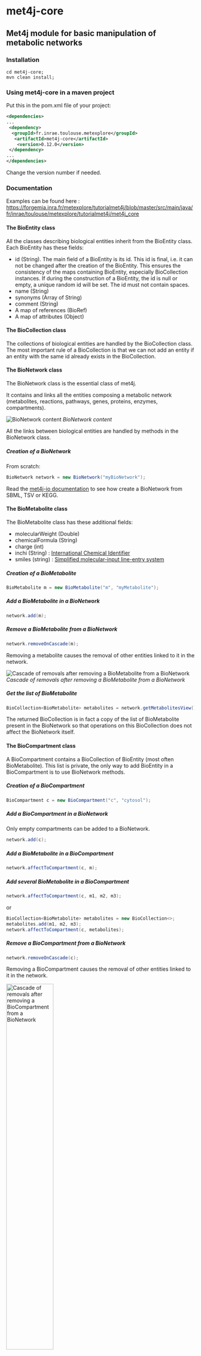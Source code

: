 # met4j-core

## Met4j module for basic manipulation of metabolic networks

### Installation

```console
cd met4j-core;
mvn clean install;
```

### Using met4j-core in a maven project

Put this in the pom.xml file of your project:

```xml
<dependencies>
...
 <dependency>
  <groupId>fr.inrae.toulouse.metexplore</groupId>
   <artifactId>met4j-core</artifactId>
    <version>0.12.0</version>
 </dependency>
...
</dependencies>
```

Change the version number if needed.

### Documentation

Examples can be found here :
<https://forgemia.inra.fr/metexplore/tutorialmet4j/blob/master/src/main/java/fr/inrae/toulouse/metexplore/tutorialmet4j/met4j_core>

#### The BioEntity class

All the classes describing biological entities inherit from the BioEntity class.  Each BioEntity has these fields:

- id (String). The main field of a BioEntity is its id. This id is final, i.e. it can not be changed after the creation of the BioEntity. This ensures the consistency of the maps containing BioEntity, especially BioCollection instances. If during the construction of a BioEntity, the id is null or empty, a unique random id will be set. The id must not contain spaces.
- name (String)
- synonyms (Array of String)
- comment (String)
- A map of references (BioRef)
- A map of attributes (Object)

#### The BioCollection class

The collections of biological entities are handled by the BioCollection class.
The most important rule of a BioCollection is that we can not add an entity if an entity with the same id already exists in the BioCollection.

#### The BioNetwork class

The BioNetwork class is the essential class of met4j.

It contains and links all the entities composing a metabolic network (metabolites, reactions,
pathways, genes, proteins, enzymes, compartments).

![BioNetwork content](doc/images/BioNetwork.png)
_BioNetwork content_

All the links between biological entities are handled by methods in the BioNetwork class.

##### Creation of a BioNetwork

From scratch:

```java
BioNetwork network = new BioNetwork("myBioNetwork");
```

Read the [met4j-io documentation](../met4j-io/README.md) to see how create a BioNetwork from SBML, TSV or KEGG.

#### The BioMetabolite class

The BioMetabolite class has these additional fields:

- molecularWeight (Double)
- chemicalFormula (String)
- charge (int)
- inchi (String) : [International Chemical Identifier](https://www.inchi-trust.org/)
- smiles (string) : [Simplified molecular-input line-entry system](https://en.wikipedia.org/wiki/Simplified_molecular-input_line-entry_system)


##### Creation of a BioMetabolite

```java
BioMetabolite m = new BioMetabolite("m", "myMetabolite");
```

##### Add a BioMetabolite in a BioNetwork

```java
network.add(m);
```

##### Remove a BioMetabolite from a BioNetwork

```java
network.removeOnCascade(m);
```

Removing a metabolite causes the removal of other entities linked to it in the network.

![Cascade of removals after removing a BioMetabolite from a BioNetwork](doc/images/removeMetabolite.png)
_Cascade of removals after removing a BioMetabolite from a BioNetwork_

##### Get the list of BioMetabolite

```java
BioCollection<BioMetabolite> metabolites = network.getMetabolitesView();
```

The returned BioCollection is in fact a copy of the list of BioMetabolite present 
in the BioNetwork so that operations on this BioCollection does not affect the BioNetwork itself.

#### The BioCompartment class

A BioCompartment contains a BioCollection of BioEntity (most often BioMetabolite). This list is private, the only way to add BioEntity in a BioCompartment is to use BioNetwork methods.

##### Creation of a BioCompartment

```java
BioCompartment c = new BioCompartment("c", "cytosol");
```

##### Add a BioCompartment in a BioNetwork

Only empty compartments can be added to a BioNetwork.

```java
network.add(c);
```

##### Add a BioMetabolite in a BioCompartment

```java
network.affectToCompartment(c, m);
```

##### Add several BioMetabolite in a BioCompartment

```java
network.affectToCompartment(c, m1, m2, m3);
```

or

```java
BioCollection<BioMetabolite> metabolites = new BioCollection<>;
metabolites.add(m1, m2, m3);
network.affectToCompartment(c, metabolites);
```

##### Remove a BioCompartment from a BioNetwork

```java
network.removeOnCascade(c);
```

Removing a BioCompartment causes the removal of other entities linked to it in the network.

<img alt="Cascade of removals after removing a BioCompartment from a BioNetwork" src="doc/images/removeCompartment.png" width="50%" height="50%" />

_Cascade of removals after removing a BioCompartment from a BioNetwork_

##### Get the list of BioCompartment

```java
BioCollection<BioCompartment> compartments = network.getCompartmentsView();
```

The returned BioCollection is in fact a copy of the list of BioCompartment present
in the BioNetwork so that operations on this BioCollection does not affect the BioNetwork itself.


#### The BioReaction class

The BioReaction has these additional parameters:

- spontaneous (Boolean)
- ecNumber (String) :[Enzyme Commission Number](https://en.wikipedia.org/wiki/Enzyme_Commission_number)
- reversible (Boolean)
- left : a BioCollection of BioReactant
- right : a BioCollection of BioReactant
- enzymes : a BioCollection of BioEnzyme

##### Create a BioReaction

```java
BioReaction r = new BioReaction("r", "myReaction");
```

##### Add a BioReaction in a BioNetwork 

Only reactions without left nor right reactants nor enzymes  can be added to a BioNetwork.

```java
network.add(r);
```

##### Add a reactant in a BioReaction

A reactant is a triplet BioMetabolite-stoichiometry-BioCompartment.
The BioCompartment and the BioMetabolite must be present in the BioNetwork and the BioMetabolite must be present in the BioCompartment.

```java
network.affectLeft(r, 1.0, c, m1);
network.affectRight(r, 2.0, c, m2);
```

##### Add several reactants in a BioReaction

It's possible to add several reactants in a BioReaction if they are in the same compartment and they have the same stroichiometry.

```java
network.affectLeft(r, 1.0, c, m1, m2, m3);
```

##### Remove a BioReaction from a BioNetwork

```java
network.removeOnCascade(r);
```
Removing a BioReaction causes the removal of other entities linked to it in the network.

<img alt="Cascade of removals after removing a BioReaction from a BioNetwork" src="doc/images/removeReaction.png" width="50%" height="50%" />

_Cascade of removals after removing a BioReaction from a BioNetwork_

##### Get the list of BioReaction

```java
BioCollection<BioReaction> reactions = network.getReactionsView();
```

The returned BioCollection is in fact a copy of the list of BioReaction present
in the BioNetwork so that operations on this BioCollection does not affect the BioNetwork itself.



#### The BioGene class

##### Create a BioGene

```java
BioGene g = new BioGene("g");
```

##### Add a BioGene in a BioNetwork

```java
network.add(g);
```

##### Remove a BioGene from a BioNetwork

```java
network.removeOnCascade(g);
```

Removing a BioGene causes the removal of other entities linked to it in the network.

<img alt="Cascade of removals after removing a BioGene from a BioNetwork" src="doc/images/removeGene.png" width="50%" height="50%" />

_Cascade of removals after removing a BioGene from a BioNetwork_

##### Get the list of BioGene

```java
BioCollection<BioGene> genes = network.getGenesView();
```

The returned BioCollection is in fact a copy of the list of BioGene present
in the BioNetwork so that operations on this BioCollection does not affect the BioNetwork itself.


#### The BioProtein class

A BioProtein has only one additional parameter: a BioGene. Indeed, in met4j, a BioProtein corresponds to only one BioGene but a BioGene can code for different BioProtein (e.g. splicing event).

##### Create a BioProtein

```java
BioProtein p = new BioProtein("p", "myProtein");
```

##### Add a BioProtein in a BioNetwork

The protein must not be linked to a BioGene to be added to a BioNetwork.

```java
network.add(p);
```

##### Affect a BioGene to a BioProtein

Both BioProtein and BioGene must be present in the BioNetwork.

```java
network.affectGeneProduct(p, g);
```

##### Remove a BioProtein from a BioNetwork

```java
network.removeOnCascade(p);
```

Removing a BioProtein causes the removal of other entities linked to it in the network.

<img alt="Cascade of removals after removing a BioProtein from a BioNetwork" src="doc/images/removeProtein.png" width="100%" height="100%" />

_Cascade of removals after removing a BioProtein from a BioNetwork_

##### Get the list of BioProtein

```java
BioCollection<BioProtein> proteins = network.getProteinsView();
```

The returned BioCollection is in fact a copy of the list of BioProtein present
in the BioNetwork so that operations on this BioCollection does not affect the BioNetwork itself.


#### The BioEnzyme class

A BioEnzyme can be composed by several BioEnzymeParticipant which are a pair of a BioProtein (or a BioMetabolite) and a stroichiometry.

##### Create a BioEnzyme

```java
BioEnzyme e = new BioEnzyme("e", "myEnzyme");
```

##### Add a BioEnzyme to a BioNetwork

The BioEnzyme must not contain BioEnzymeParticipant.

```java
network.add(e);
```

##### Add a BioProtein (or a BioMetabolite) to a BioNetwork

Both BioEnzyme and BioProtein must be present in the BioNetwork.

```java
network.affectSubUnit(e, 1.0, p);
```

##### Add several BioProtein (or BioMetabolite) to a BioNetwork

```java
network.affectSubUnit(e, 1.0, p, m);
```

##### Affect an enzyme to a reaction 

Both BioEnzyme and BioReaction must be present in the BioNetwork.

```java
network.affectEnzyme(r, e);
```

##### Affect several enzymes to a reaction 

```java
network.affectEnzyme(r, e1, e2);
```

or

```java
BioCollection<BioEnzyme> enzymes = new BioCollection<>();
enzymes.add(e1, e2)
network.affectEnzyme(r, enzymes);
```

##### Get the list of BioEnzyme

```java
BioCollection<BioEnzyme> enzymes = network.getEnzymesView();
```

The returned BioCollection is in fact a copy of the list of BioEnzyme present
in the BioNetwork so that operations on this BioCollection does not affect the BioNetwork itself.


##### Remove a BioEnzyme from a BioNetwork

```java
network.removeOnCascade(e);
```

Removing a BioEnzyme causes the removal of other entities linked to it in the network.

<img alt="Cascade of removals after removing a BioEnzyme from a BioNetwork" src="doc/images/removeEnzyme.png" width="50%" height="50%" />

_Cascade of removals after removing a BioEnzyme from a BioNetwork_



#### The BioPathway class

A BioPathway contains several BioReaction.

##### Creation of a BioPathway

```java
BioPathway p = new BioPathway("p", "myProtein");
```

##### Add a BioReaction in a BioPathway

```java
network.affectToPathway(p, r);
```

##### Add several BioReaction in a BioPathway

```java
network.affectToPathway(p, r1, r2, r3);
```

or

```java
BioCollection<BioReaction> reactions = new BioCollection<>();
network.affectToPathway(p, reactions);
```

##### Remove a BioPathway from a BioNetwork

```java
network.removeOnCascade(p);
```

##### Get the list of BioPathway

```java
BioCollection<BioPathway> pathways = network.getPathwaysView();
```

The returned BioCollection is in fact a copy of the list of BioPathway present
in the BioNetwork so that operations on this BioCollection does not affect the BioNetwork itself.
